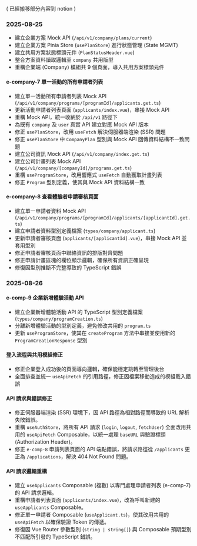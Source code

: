 ( 已經搬移部分內容到 notion )

### 2025-08-25
- 建立企業方案 Mock API (`/api/v1/company/plans/current`)
- 建立企業方案 Pinia Store (`usePlanStore`) 進行狀態管理 (State MGMT)
- 建立共用方案狀態標頭元件 (`PlanStatusHeader.vue`)
- 整合方案資料讀取邏輯至 `company` 共用版型
- 重構企業端 (Company) 模組共 9 個頁面，導入共用方案標頭元件

#### e-company-7 單一活動的所有申請者列表
- 建立單一活動所有申請者列表 Mock API (`/api/v1/company/programs/[programId]/applicants.get.ts`)
- 更新活動申請者列表頁面 (`applicants/index.vue`)，串接 Mock API
- 重構 Mock API，統一收納於 `/api/v1` 路徑下
- 為既有 `company` 及 `user` 真實 API 建立對應 Mock API 版本
- 修正 `usePlanStore`，改用 `useFetch` 解決伺服器端渲染 (SSR) 問題
- 修正 `usePlanStore` 中 `CompanyPlan` 型別與 Mock API 回傳資料結構不一致問題
- 建立公司資訊 Mock API (`/api/v1/company/index.get.ts`)
- 建立公司計畫列表 Mock API (`/api/v1/company/[companyId]/programs.get.ts`)
- 重構 `useProgramStore`，改用響應式 `useFetch` 自動獲取計畫列表
- 修正 `Program` 型別定義，使其與 Mock API 資料結構一致

#### e-company-8 查看體驗者申請審核頁面
- 建立單一申請者資料 Mock API (`/api/v1/company/programs/[programId]/applicants/[applicantId].get.ts`)
- 建立申請者資料型別定義檔案 (`types/company/applicant.ts`)
- 更新申請者審核頁面 (`applicants/[applicantId].vue`)，串接 Mock API 並套用型別
- 修正申請者審核頁面中聯絡資訊的排版對齊問題
- 修正申請計畫區塊的欄位顯示邏輯，確保所有資訊正確呈現
- 修復因型別推斷不完整導致的 TypeScript 錯誤

### 2025-08-26
#### e-comp-9 企業新增體驗活動 API
- 建立企業新增體驗活動 API 的 TypeScript 型別定義檔案 (`types/company/programCreation.ts`)
- 分離新增體驗活動的型別定義，避免修改共用的 `program.ts`
- 更新 `useProgramStore`，使其在 `createProgram` 方法中串接並使用新的 `ProgramCreationResponse` 型別

#### 登入流程與共用模組修正
- 修正企業登入成功後的頁面導向邏輯，確保能穩定跳轉至管理後台
- 全面排查並統一 `useApiFetch` 的引用路徑，修正因檔案移動造成的模組載入錯誤

#### API 請求與錯誤修正
- 修正伺服器端渲染 (SSR) 環境下，因 API 路徑為相對路徑而導致的 URL 解析失敗錯誤。
- 重構 `useAuthStore`，將所有 API 請求 (`login`, `logout`, `fetchUser`) 全面改用共用的 `useApiFetch` Composable，以統一處理 `baseURL` 與驗證標頭 (Authorization Header)。
- 修正 `e-comp-8` 申請列表頁面的 API 端點錯誤，將請求路徑從 `/applicants` 更正為 `/applications`，解決 404 Not Found 問題。

#### API 請求邏輯重構
- 建立 `useApplicants` Composable (複數) 以專門處理申請者列表 (e-comp-7) 的 API 請求邏輯。
- 重構申請者列表頁面 (`applicants/index.vue`)，改為呼叫新建的 `useApplicants` Composable。
- 修正單一申請者 Composable (`useApplicant.ts`)，使其改用共用的 `useApiFetch` 以確保驗證 Token 的傳遞。
- 修復因 Vue Router 參數型別 (`string | string[]`) 與 Composable 預期型別不匹配所引發的 TypeScript 錯誤。